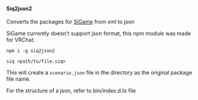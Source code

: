 #### Siq2json2

Converts the packages for [SiGame](https://vladimirkhil.com/si/game) from xml to json

SiGame currently doesn't support json format, this npm module was made for VRChat.


```
npm i -g siq2json2

siq <path/to/file.siq>
```

This will create a `scenario.json` file in the directory as the original package file name.

For the structure of a json, refer to bin/index.d.ts file
